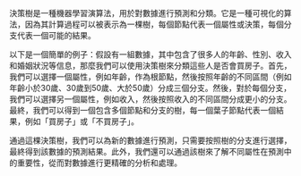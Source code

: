 決策樹是一種機器學習演算法，用於對數據進行預測和分類。它是一種可視化的算法，因為其計算過程可以被表示為一棵樹，每個節點代表一個屬性或決策，每個分支代表一個可能的結果。

以下是一個簡單的例子：假設有一組數據，其中包含了很多人的年齡、性別、收入和婚姻狀況等信息，那麼我們可以使用決策樹來分類這些人是否會買房子。首先，我們可以選擇一個屬性，例如年齡，作為根節點，然後按照年齡的不同區間（例如年齡小於30歲、30歲到50歲、大於50歲）分成三個分支。然後，對於每個分支，我們可以選擇另一個屬性，例如收入，然後按照收入的不同區間分成更小的分支。最終，我們可以得到一個包含多個節點和分支的樹，每一個葉子節點代表一個結果，例如「買房子」或「不買房子」。

通過這棵決策樹，我們可以為新的數據進行預測，只需要按照樹的分支進行選擇，最終得到該數據的預測結果。此外，我們還可以通過該樹來了解不同屬性在預測中的重要性，從而對數據進行更精確的分析和處理。
